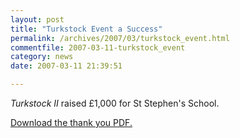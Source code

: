```yaml
---
layout: post
title: "Turkstock Event a Success"
permalink: /archives/2007/03/turkstock_event.html
commentfile: 2007-03-11-turkstock_event
category: news
date: 2007-03-11 21:39:51

---
```


*Turkstock II* raised £1,000 for St Stephen's School.

<a href="/assets/images/2007/turkstock_thankyou.pdf">Download the thank you PDF.</a>
